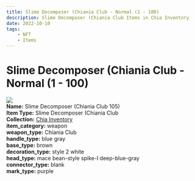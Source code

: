 ```yaml
---
title: Slime Decomposer (Chiania Club - Normal (1 - 100)
description: Slime Decomposer (Chiania Club Items in Chia Inventory
date: 2022-10-10
tags:
    - NFT
    - Items
---
```


# Slime Decomposer (Chiania Club - Normal (1 - 100)
<div class="item_thumbnail">
<img loading="lazy" src="https://bafybeigp6t3mrhxbxi4djgdyhgckepflzi7czkcxkro3b6kpxnsgihnm5m.ipfs.nftstorage.link/105.gif"><br/>
<div><strong>Name:</strong> Slime Decomposer (Chiania Club 105)</div>
<div><strong>Item Type:</strong> Slime Decomposer (Chiania Club</div>
<div><strong>Collection:</strong> <a href="https://www.spacescan.io/xch/nft/collection/col1ucr852c8uzgemuashmz65kmnt2nn4wuhecevrwhtkk72ukfc5c7s6wn3sj">Chia Inventory</a></div>
<div><strong>item_category:</strong> weapon</div>
<div><strong>weapon_type:</strong> Chiania Club</div>
<div><strong>handle_type:</strong> blue gray</div>
<div><strong>base_type:</strong> brown</div>
<div><strong>decoration_type:</strong> style 2 white</div>
<div><strong>head_type:</strong> mace bean-style spike-I deep-blue-gray</div>
<div><strong>connector_type:</strong> blank</div>
<div><strong>mark_type:</strong> purple</div>
</div>

